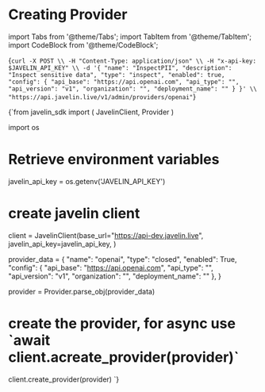 # Creating Provider

import Tabs from '@theme/Tabs';
import TabItem from '@theme/TabItem';
import CodeBlock from '@theme/CodeBlock';

<Tabs>
<TabItem value="shell" label="curl">

<CodeBlock
  language="python">
  {`curl -X POST \\
  -H "Content-Type: application/json" \\
  -H "x-api-key: $JAVELIN_API_KEY" \\
  -d '{
        "name": "InspectPII",
        "description": "Inspect sensitive data",
        "type": "inspect",
        "enabled": true,
        "config": {
            "api_base": "https://api.openai.com",
            "api_type": "",
            "api_version": "v1",
            "organization": "",
            "deployment_name": ""
        }
  }' \\
  "https://api.javelin.live/v1/admin/providers/openai"`}
</CodeBlock>


</TabItem>

<TabItem value="py" label="In Python:">

<CodeBlock
  language="python"
  title="Javelin Client Example"
  showLineNumbers>
  {`from javelin_sdk import (
    JavelinClient,
    Provider
)

import os

# Retrieve environment variables
javelin_api_key = os.getenv('JAVELIN_API_KEY')

# create javelin client
client = JavelinClient(base_url="https://api-dev.javelin.live",
                       javelin_api_key=javelin_api_key,
)

provider_data = {
    "name": "openai",
    "type": "closed",
    "enabled": True,
    "config": {
        "api_base": "https://api.openai.com",
        "api_type": "",
        "api_version": "v1",
        "organization": "",
        "deployment_name": ""
    },
}

provider = Provider.parse_obj(provider_data)

# create the provider, for async use \`await client.acreate_provider(provider)\`
client.create_provider(provider)
`}
</CodeBlock>


</TabItem>

</Tabs>

